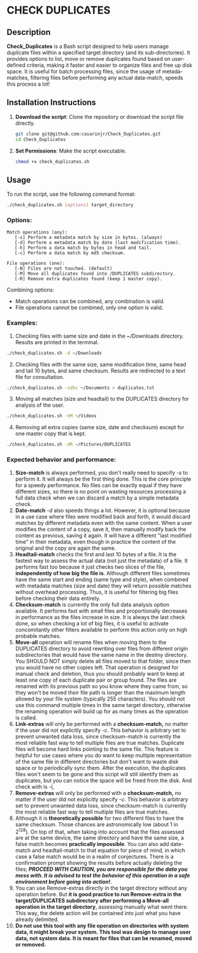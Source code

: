 # CHECK DUPLICATES

## Description
**Check_Duplicates** is a Bash script designed to help users manage duplicate files within a specified target directory (and its sub-directories).  It provides options to list, move or remove duplicates found based on user-defined criteria, making it faster and easier to organize files and free up disk space.
It is useful for batch processing files, since the usage of metada-matches, filtering files before performing any actual data-match, speeds this process a lot!

## Installation Instructions
1. **Download the script**: Clone the repository or download the script file directly.
   ```bash
   git clone git@github.com:casarinjr/Check_Duplicates.git
   cd Check_Duplicates
   ```
2. **Set Permissions**: Make the script executable.
   ```bash
   chmod +x check_duplicates.sh
   ```

## Usage
To run the script, use the following command format:
```bash
./check_duplicates.sh [options] target_directory
```

### Options:
	Match operations (any):
       [-s] Perform a metadata match by size in bytes. (always)
       [-d] Perform a metadata match by date (last modification time).
       [-h] Perform a data match by bytes in head and tail.
       [-c] Perform a data match by md5 checksum.

	File operations (one):
       [-N] Files are not touched. (default)
       [-M] Move all duplicates found into /DUPLICATES subdirectory.
       [-R] Remove extra duplicates found (keep 1 master copy).

Combining options:
 - Match operations can be combined, any combination is valid.
 - File operations cannot be combined, only one option is valid.

### Examples:
1. Checking files with same size and date in the ~/Downloads directory. Results are printed in the terminal.
```bash
./check_duplicates.sh -d ~/Downloads
```
2. Checking files with the same size, same modification time, same head and tail 10 bytes, and same checksum. Results are redirected to a text file for consultation.
```bash
./check_duplicates.sh -sdhc ~/Documents > duplicates.txt
```
3. Moving all matches (size and headtail) to the DUPLICATES directory for analysis of the user.
```bash
./check_duplicates.sh -hM ~/Videos
```
4. Removing all extra copies (same size, date and checksum) except for one master copy that is kept.
```bash
./check_duplicates.sh -dR ~/Pictures/DUPLICATES
```

### Expected behavior and performance:

 1. **Size-match** is always performed, you don't really need to specify *-s* to perform it. It will always be the first thing done. This is the core principle for a speedy performance. No files can be exactly equal if they have different sizes, so there is no point on wasting resources processing a full data check when we can discard a match by a simple metadata check.
 2. **Date-match** *-d* also speeds things a lot. However, it is optional because in a use case where files were modified back and forth, it would discard matches by different metadata even with the same content. When a user modifies the content of a copy, save it, then manually modify back the content as previous, saving it again. It will have a different "last modified time" in their metadata, even though in practice the content of the original and the copy are again the same.
 3. **Headtail-match** checks the first and last 10 bytes of a file. It is the fastest way to assess the actual data (not just the metadata) of a file. It performs fast too because it just checks two slices of the file, **independently of how big the file is**.  Although different files sometimes have the same start and ending (same type and style), when combined with metadata matches (size and date) they will return possible matches without overhead processing. Thus, it is useful for filtering big files before checking their data entirely.
 4. **Checksum-match** is currently the only full data analysis option available. It performs fast with small files and proportionally decreases in performance as the files increase in size. It is always the last check done, so when checking a lot of big files, it is useful to activate concomitantly other filters available to perform this action only on high probable matches.
 5. **Move-all** operation will rename files when moving them to the DUPLICATES directory to avoid rewriting over files from different origin subdirectories that would have the same name in the destiny directory. You SHOULD NOT simply delete all files moved to that folder, since then you would have no other copies left. That operation is designed for manual check and deletion, thus you should probably want to keep at least one copy of each duplicate pair or group found. The files are renamed with its previous path so you know where they came from, so they won't be moved their file path is longer than the maximum length allowed by your file system (typically 255 characters). You should not use this command multiple times in the same target directory, otherwise the renaming operation will build up for as many times as the operation is called.
 6. **Link-extras** will only be performed with a **checksum-match,** no matter if the user did not explicitly specify *-c*. This behavior is arbitrary set to prevent unwanted data loss, since checksum-match is currently the most reliable fast way to tell multiple files are true matches. Duplicate files will become hard links pointing to the same file. This feature is helpful for use cases where you do want to keep multiple representation of the same file in different directories but don't want to waste disk space or to periodically sync them. After the execution, the duplicates files won't seem to be gone and this script will still identify them as duplicates, but you can notice the space will be freed from the disk. And check with ls -l,
 7. **Remove-extras** will only be performed with a **checksum-match,** no matter if the user did not explicitly specify *-c*. This behavior is arbitrary set to prevent unwanted data loss, since checksum-match is currently the most reliable fast way to tell multiple files are true matches.
 8. Although it is **theoretically possible** for two different files to have the same checksum. Those chances are astronomically low (about 1 in 2<sup>128</sup>). On top of that, when taking into account that the files assessed are at the same device, the same directory and have the same size, a false match becomes **practically impossible**. You can also add date-match and headtail-match to that equation for piece of mind, in which case a false match would be in a realm of conjectures. There is a confirmation prompt showing the results before actually deleting the files; ***PROCEED WITH CAUTION, you are responsible for the data you mess with. It is advised to test the behavior of this operation in a safe environment before going into action!***.
 9. You can use Remove-extras directly in the target directory without any operation before. But **it is good practice to run Remove-extra in the target/DUPLICATES subdirectory after performing a Move-all operation in the target directory**, assessing manually what went there. This way, the delete action will be contained into just what you have already delimited.
 10. **Do  not use this tool with any file operation on directories with system data, it might break your system. This tool was design to manage user data, not system data. It is meant for files that can be renamed, moved or removed.**

